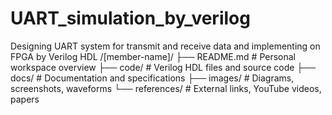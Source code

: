 # UART_simulation_by_verilog
Designing UART system for transmit and receive data and implementing  on FPGA by Verilog HDL
/[member-name]/
├── README.md          # Personal workspace overview
├── code/              # Verilog HDL files and source code
├── docs/              # Documentation and specifications
├── images/            # Diagrams, screenshots, waveforms
└── references/        # External links, YouTube videos, papers

